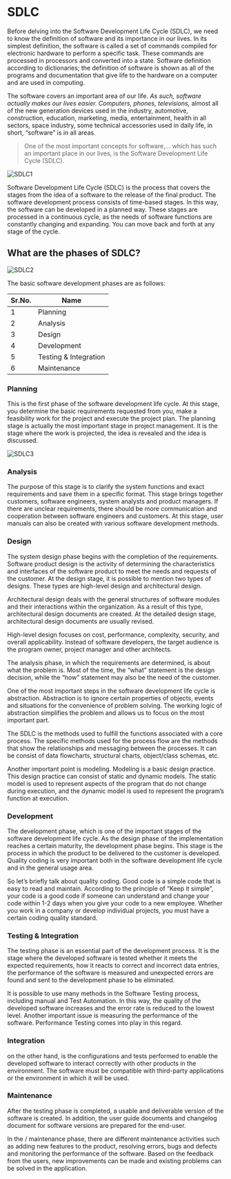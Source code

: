 # SDLC


Before delving into the Software Development Life Cycle (SDLC), we need to know the definition of software and its importance in our lives. In its simplest definition, the software is called a set of commands compiled for electronic hardware to perform a specific task. These commands are processed in processors and converted into a state. Software definition according to dictionaries; the definition of software is shown as all of the programs and documentation that give life to the hardware on a computer and are used in computing.

The software covers an important area of our life. _As such, software actually makes our lives easier. Computers, phones, televisions,_ almost all of the new generation devices used in the industry, automotive, construction, education, marketing, media, entertainment, health in all sectors, space industry, some technical accessories used in daily life, in short, “software” is in all areas.

>One of the most important concepts for software,...
 which has such an important place in our lives, is the Software Development Life Cycle (SDLC).
 
 
 ![SDLC1](https://user-images.githubusercontent.com/87574534/132812202-ad374306-8b61-4d9d-9506-79e87c4edb1f.png)
 
 
 
 Software Development Life Cycle (SDLC) is the process that covers the stages from the idea of a software to the release of the final product. The software development process consists of time-based stages. In this way, the software can be developed in a planned way. These stages are processed in a continuous cycle, as the needs of software functions are constantly changing and expanding. You can move back and forth at any stage of the cycle.
 
 
 ## What are the phases of SDLC?
 
 
![SDLC2](https://user-images.githubusercontent.com/87574534/132816457-9a94bbcb-9c99-4037-86bc-fe3fe3a0c8b7.png)

 
 
 The basic software development phases are as follows:

|Sr.No.|Name|
|-|-|
|1 | Planning |
|2|Analysis|
|3|Design|
|4|Development|
|5|Testing & Integration|
|6|Maintenance|




### Planning
This is the first phase of the software development life cycle. At this stage, you determine the basic requirements requested from you, make a feasibility work for the project and execute the project plan. The planning stage is actually the most important stage in project management. It is the stage where the work is projected, the idea is revealed and the idea is discussed.


![SDLC3](https://user-images.githubusercontent.com/87574534/132816500-ee3b6e4d-aba6-4bc1-b072-c4539b3ee752.png)



### Analysis
The purpose of this stage is to clarify the system functions and exact requirements and save them in a specific format. This stage brings together customers, software engineers, system analysts and product managers. If there are unclear requirements, there should be more communication and cooperation between software engineers and customers. At this stage, user manuals can also be created with various software development methods.




### Design
The system design phase begins with the completion of the requirements. Software product design is the activity of determining the characteristics and interfaces of the software product to meet the needs and requests of the customer. At the design stage, it is possible to mention two types of designs. These types are high-level design and architectural design.

Architectural design deals with the general structures of software modules and their interactions within the organization. As a result of this type, architectural design documents are created. At the detailed design stage, architectural design documents are usually revised.

High-level design focuses on cost, performance, complexity, security, and overall applicability. Instead of software developers, the target audience is the program owner, project manager and other architects.


The analysis phase, in which the requirements are determined, is about what the problem is. Most of the time, the “what” statement is the design decision, while the “how” statement may also be the need of the customer.

One of the most important steps in the software development life cycle is abstraction. Abstraction is to ignore certain properties of objects, events and situations for the convenience of problem solving. The working logic of abstraction simplifies the problem and allows us to focus on the most important part.

The SDLC is the methods used to fulfill the functions associated with a core process. The specific methods used for the process flow are the methods that show the relationships and messaging between the processes. It can be consist of data flowcharts, structural charts, object/class schemas, etc.

Another important point is modeling. Modeling is a basic design practice. This design practice can consist of static and dynamic models. The static model is used to represent aspects of the program that do not change during execution, and the dynamic model is used to represent the program’s function at execution.




### Development
The development phase, which is one of the important stages of the software development life cycle. As the design phase of the implementation reaches a certain maturity, the development phase begins. This stage is the process in which the product to be delivered to the customer is developed. Quality coding is very important both in the software development life cycle and in the general usage area.


So let’s briefly talk about quality coding. Good code is a simple code that is easy to read and maintain. According to the principle of “Keep it simple”, your code is a good code if someone can understand and change your code within 1-2 days when you give your code to a new employee. Whether you work in a company or develop individual projects, you must have a certain coding quality standard.

### Testing & Integration
The testing phase is an essential part of the development process. It is the stage where the developed software is tested whether it meets the expected requirements, how it reacts to correct and incorrect data entries, the performance of the software is measured and unexpected errors are found and sent to the development phase to be eliminated.

It is possible to use many methods in the Software Testing process, including manual and Test Automation. In this way, the quality of the developed software increases and the error rate is reduced to the lowest level. Another important issue is measuring the performance of the software. Performance Testing comes into play in this regard.


### Integration
on the other hand, is the configurations and tests performed to enable the developed software to interact correctly with other products in the environment. The software must be compatible with third-party applications or the environment in which it will be used.

### Maintenance
After the testing phase is completed, a usable and deliverable version of the software is created. In addition, the user guide documents and changelog document for software versions are prepared for the end-user.


In the / maintenance phase, there are different maintenance activities such as adding new features to the product, resolving errors, bugs and defects and monitoring the performance of the software. Based on the feedback from the users, new improvements can be made and existing problems can be solved in the application.
